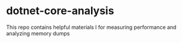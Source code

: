 # dotnet-core-analysis
This repo contains helpful materials I for measuring performance and analyzing memory dumps
